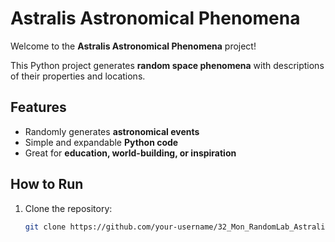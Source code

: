 # Astralis Astronomical Phenomena

Welcome to the **Astralis Astronomical Phenomena** project!

This Python project generates **random space phenomena** with descriptions of their properties and locations.

## Features
- Randomly generates **astronomical events**
- Simple and expandable **Python code**
- Great for **education, world-building, or inspiration**

## How to Run

1. Clone the repository:
   ```bash
   git clone https://github.com/your-username/32_Mon_RandomLab_Astralis.git
